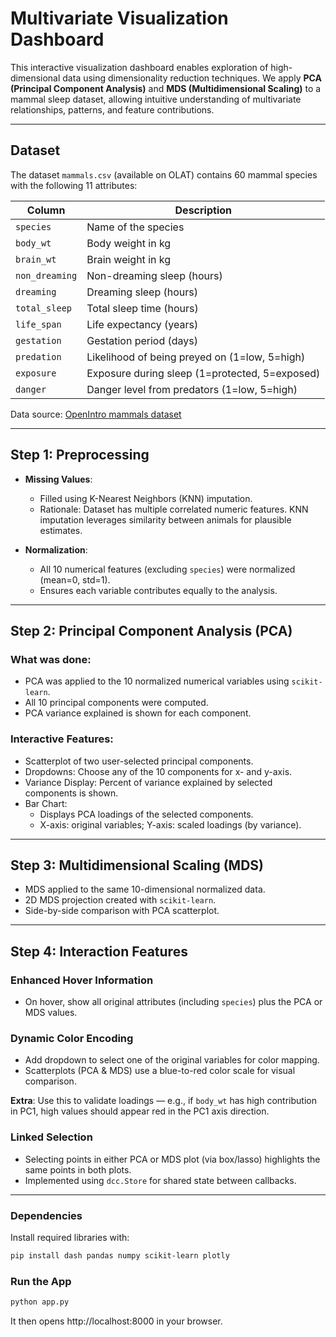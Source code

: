 # Multivariate Visualization Dashboard
This interactive visualization dashboard enables exploration of high-dimensional data using dimensionality reduction techniques. We apply **PCA (Principal Component Analysis)** and **MDS (Multidimensional Scaling)** to a mammal sleep dataset, allowing intuitive understanding of multivariate relationships, patterns, and feature contributions.

---

## Dataset

The dataset `mammals.csv` (available on OLAT) contains 60 mammal species with the following 11 attributes:

| Column        | Description |
|---------------|-------------|
| `species`     | Name of the species |
| `body_wt`     | Body weight in kg |
| `brain_wt`    | Brain weight in kg |
| `non_dreaming`| Non-dreaming sleep (hours) |
| `dreaming`    | Dreaming sleep (hours) |
| `total_sleep` | Total sleep time (hours) |
| `life_span`   | Life expectancy (years) |
| `gestation`   | Gestation period (days) |
| `predation`   | Likelihood of being preyed on (1=low, 5=high) |
| `exposure`    | Exposure during sleep (1=protected, 5=exposed) |
| `danger`      | Danger level from predators (1=low, 5=high) |

Data source: [OpenIntro mammals dataset](https://www.openintro.org/data/index.php?data=mammals)

---

## Step 1: Preprocessing

- **Missing Values**:
  - Filled using K-Nearest Neighbors (KNN) imputation.
  - Rationale: Dataset has multiple correlated numeric features. KNN imputation leverages similarity between animals for plausible estimates.

- **Normalization**:
  - All 10 numerical features (excluding `species`) were normalized (mean=0, std=1).
  - Ensures each variable contributes equally to the analysis.

---

## Step 2: Principal Component Analysis (PCA)

### What was done:

- PCA was applied to the 10 normalized numerical variables using `scikit-learn`.
- All 10 principal components were computed.
- PCA variance explained is shown for each component.

### Interactive Features:

- Scatterplot of two user-selected principal components.
- Dropdowns: Choose any of the 10 components for x- and y-axis.
- Variance Display: Percent of variance explained by selected components is shown.
- Bar Chart:
  - Displays PCA loadings of the selected components.
  - X-axis: original variables; Y-axis: scaled loadings (by variance).

---

## Step 3: Multidimensional Scaling (MDS)

- MDS applied to the same 10-dimensional normalized data.
- 2D MDS projection created with `scikit-learn`.
- Side-by-side comparison with PCA scatterplot.

---

## Step 4: Interaction Features

### Enhanced Hover Information

- On hover, show all original attributes (including `species`) plus the PCA or MDS values.

### Dynamic Color Encoding

- Add dropdown to select one of the original variables for color mapping.
- Scatterplots (PCA & MDS) use a blue-to-red color scale for visual comparison.

**Extra**: Use this to validate loadings — e.g., if `body_wt` has high contribution in PC1, high values should appear red in the PC1 axis direction.

### Linked Selection
- Selecting points in either PCA or MDS plot (via box/lasso) highlights the same points in both plots.
- Implemented using `dcc.Store` for shared state between callbacks.

---

### Dependencies

Install required libraries with:

```bash
pip install dash pandas numpy scikit-learn plotly
```

### Run the App
```bash
python app.py
```

It then opens http://localhost:8000 in your browser.